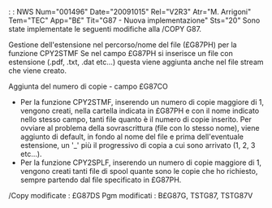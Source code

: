  :  : NWS Num="001496" Date="20091015" Rel="V2R3" Atr="M. Arrigoni" Tem="TEC" App="B£" Tit="G87 - Nuova implementazione" Sts="20"
Sono state implementate le seguenti modifiche alla /COPY G87.

Gestione dell'estensione nel percorso/nome del file (£G87PH) per la funzione CPY2STMF Se nel campo £G87PH si inserisce un file con estensione (.pdf, .txt, .dat etc...) questa viene aggiunta anche nel file stream che viene creato.

Aggiunta del numero di copie - campo £G87CO
  - Per la funzione CPY2STMF, inserendo un numero di copie maggiore di 1, vengono creati, nella cartella indicata in £G87PH e con il nome indicato nello stesso campo, tanti file quanto è il numero di copie inserito. Per ovviare al problema della sovrascrittura (file con lo stesso nome), viene aggiunto di default, in fondo al nome del file e prima dell'eventuale estensione, un '_' più
il progressivo di copia a cui sono arrivato (1, 2, 3 etc...).
  - Per la funzione CPY2SPLF, inserendo un numero di copie maggiore di 1, vengono creati tanti file
di spool quante sono le copie che ho richiesto, sempre partendo dal file specificato in £G87PH.

/Copy modificate :  £G87DS
Pgm modificati :  B£G87G, TSTG87, TSTG87V
